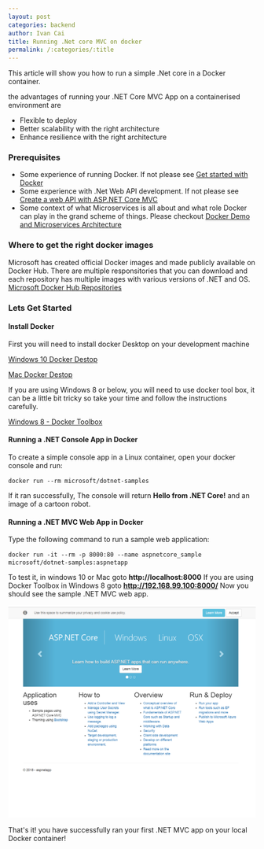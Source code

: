 ```yaml
---
layout: post
categories: backend
author: Ivan Cai
title: Running .Net core MVC on docker
permalink: /:categories/:title
---
```


This article will show you how to run a simple .Net core in a Docker container. 


the advantages of running your .NET Core MVC App on a containerised environment are 
* Flexible to deploy
* Better scalability with the right architecture 
* Enhance resilience with the right architecture

### Prerequisites
* Some experience of running Docker. If not please see [Get started with Docker](https://www.docker.com/get-started)
* Some experience with .Net Web API development. If not please see [Create a web API with ASP.NET Core MVC](https://docs.microsoft.com/en-us/aspnet/core/tutorials/first-web-api?view=aspnetcore-2.2&tabs=visual-studio)
* Some context of what Microservices is all about and what role Docker can play in the grand scheme of things. Please checkout [Docker Demo and Microservices Architecture](https://www.youtube.com/watch?v=3cvCtovrKWg)


### Where to get the right docker images

Microsoft has created official Docker images and made publicly available on Docker Hub. 
There are multiple responsitories that you can download and each repository has multiple images with various versions of .NET and OS.
[Microsoft Docker Hub Repositories](https://hub.docker.com/r/microsoft/dotnet/)


### Lets Get Started 

#### Install Docker
 First you will need to install docker Desktop on your development machine 

[Windows 10 Docker Destop](https://hub.docker.com/editions/community/docker-ce-desktop-windows)

[Mac Docker Destop](https://hub.docker.com/editions/community/docker-ce-desktop-mac)

If you are using Windows 8 or below, you will need to use docker tool box, it can be a little bit tricky so take your time and follow the instructions carefully. 

[Windows 8 - Docker Toolbox](https://docs.docker.com/toolbox/toolbox_install_windows/)

#### Running a .NET Console App in Docker
To create a simple console app in a Linux container, open your docker console and run:
```Console
docker run --rm microsoft/dotnet-samples
```
If it ran successfully, The console will return  **Hello from .NET Core!** and an image of a cartoon robot. 

#### Running a .NET MVC Web App in Docker
Type the following command to run a sample web application:

    docker run -it --rm -p 8000:80 --name aspnetcore_sample microsoft/dotnet-samples:aspnetapp


To test it, in windows 10 or Mac goto **http://localhost:8000**
If you are using Docker Toolbox in Windows 8 goto **http://192.168.99.100:8000/**
Now you should see the sample .NET MVC web app. 


![.NET mvc app docker](/assets/docker-dotnet-mvc.PNG)

That's it! you have successfully ran your first .NET MVC app on your local Docker container!

